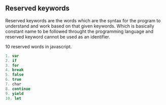 ## Reserved keywords
Reserved keywords are the words which are the syntax for the program to understand and work based on that given keywords. 
Which is basically constant name to be followed throught the programming language and reserved keyword cannot be used as an identifier.

10 reserved words in javascript.
```js
1. var
2. if
3. for
4. break
5. false
6. true
7. char
8. continue
9. yield
10. let
```

